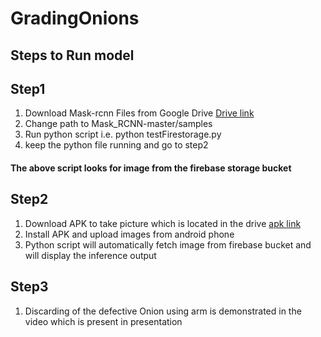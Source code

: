 # GradingOnions
## Steps to Run model
## Step1
1) Download Mask-rcnn Files from Google Drive [Drive link](https://drive.google.com/open?id=1QxOh7ymDt6mNNL9h87L8QyjFDZik3WGg)
2) Change path to Mask_RCNN-master/samples
3) Run python script i.e. python testFirestorage.py
4) keep the python file running and go to step2
#### The above script looks for image from the firebase storage bucket
## Step2
1) Download APK to take picture which is located in the drive [apk link](https://drive.google.com/open?id=1aU68aYM0tp8UcABd2c6G8l8A1cGqRr-A)
2) Install APK and upload images from android phone 
3) Python script will automatically fetch image from firebase bucket and will display the inference output
## Step3
1) Discarding of the defective Onion using arm is demonstrated in the video which is present in presentation
